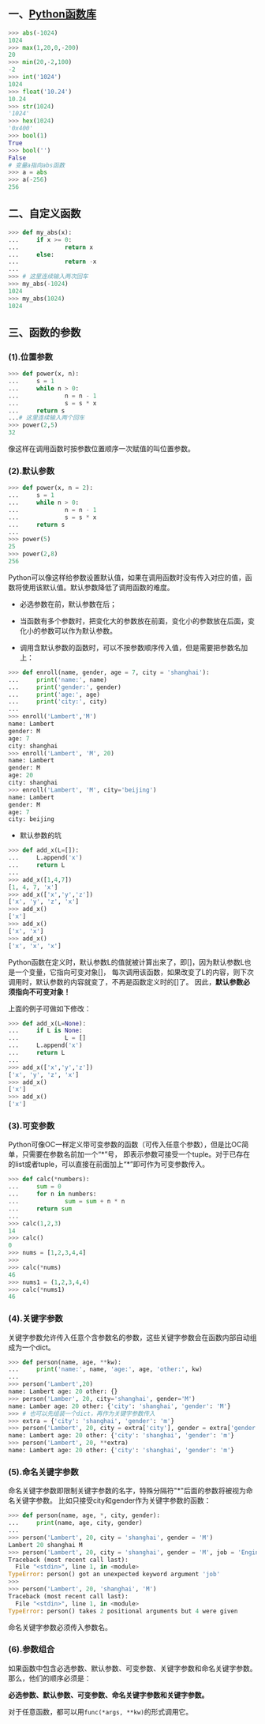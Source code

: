 ## 一、[Python函数库](https://docs.python.org/3/library/functions.html) 

```python
>>> abs(-1024)
1024
>>> max(1,20,0,-200)
20
>>> min(20,-2,100)
-2
>>> int('1024')
1024
>>> float('10.24')
10.24
>>> str(1024)
'1024'
>>> hex(1024)
'0x400'
>>> bool(1)
True
>>> bool('')
False
# 变量a指向abs函数
>>> a = abs
>>> a(-256)
256
```

## 二、自定义函数

```python
>>> def my_abs(x):
...     if x >= 0:
...             return x
...     else:
...             return -x
... 
>>> # 这里连续输入两次回车
>>> my_abs(-1024)
1024
>>> my_abs(1024)
1024
```

## 三、函数的参数

### (1).位置参数

```python
>>> def power(x, n):
...     s = 1
...     while n > 0:
...             n = n - 1
...             s = s * x
...     return s
...# 这里连续输入两个回车
>>> power(2,5)
32
```

像这样在调用函数时按参数位置顺序一次赋值的叫位置参数。

### (2).默认参数

```python
>>> def power(x, n = 2):
...     s = 1
...     while n > 0:
...             n = n - 1
...             s = s * x
...     return s
...
>>> power(5)
25
>>> power(2,8)
256
```

Python可以像这样给参数设置默认值，如果在调用函数时没有传入对应的值，函数将使用该默认值。默认参数降低了调用函数的难度。

- 必选参数在前，默认参数在后；
- 当函数有多个参数时，把变化大的参数放在前面，变化小的参数放在后面，变化小的参数可以作为默认参数。

- 调用含默认参数的函数时，可以不按参数顺序传入值，但是需要把参数名加上：

```python
>>> def enroll(name, gender, age = 7, city = 'shanghai'):
...     print('name:', name)
...     print('gender:', gender)
...     print('age:', age)
...     print('city:', city)
...
>>> enroll('Lambert','M')
name: Lambert
gender: M
age: 7
city: shanghai
>>> enroll('Lambert', 'M', 20)
name: Lambert
gender: M
age: 20
city: shanghai
>>> enroll('Lambert', 'M', city='beijing')
name: Lambert
gender: M
age: 7
city: beijing
```

- 默认参数的坑

```python
>>> def add_x(L=[]):
...     L.append('x')
...     return L
...
>>> add_x([1,4,7])
[1, 4, 7, 'x']
>>> add_x(['x','y','z'])
['x', 'y', 'z', 'x']
>>> add_x()
['x']
>>> add_x()
['x', 'x']
>>> add_x()
['x', 'x', 'x']
```

Python函数在定义时，默认参数L的值就被计算出来了，即[]，因为默认参数L也是一个变量，它指向可变对象[]，
每次调用该函数，如果改变了L的内容，则下次调用时，默认参数的内容就变了，不再是函数定义时的[]了。
因此，**默认参数必须指向不可变对象！**

上面的例子可做如下修改：

```python
>>> def add_x(L=None):
...     if L is None:
...             L = []
...     L.append('x')
...     return L
...
>>> add_x(['x','y','z'])
['x', 'y', 'z', 'x']
>>> add_x()
['x']
>>> add_x()
['x']
```

### (3).可变参数

Python可像OC一样定义带可变参数的函数（可传入任意个参数），但是比OC简单，只需要在参数名前加一个“\*”号，
即表示参数可接受一个tuple。对于已存在的list或者tuple，可以直接在前面加上“\*”即可作为可变参数传入。

```python
>>> def calc(*numbers):
...     sum = 0
...     for n in numbers:
...             sum = sum + n * n
...     return sum
...
>>> calc(1,2,3)
14
>>> calc()
0
>>> nums = [1,2,3,4,4]
>>>
>>> calc(*nums)
46
>>> nums1 = (1,2,3,4,4)
>>> calc(*nums1)
46
``` 

### (4).关键字参数

关键字参数允许传入任意个含参数名的参数，这些关键字参数会在函数内部自动组成为一个dict。

```python
>>> def person(name, age, **kw):
...     print('name:', name, 'age:', age, 'other:', kw)
...
>>> person('Lambert',20)
name: Lambert age: 20 other: {}
>>> person('Lamber', 20, city='shanghai', gender='M')
name: Lamber age: 20 other: {'city': 'shanghai', 'gender': 'M'}
>>> # 也可以先组装一个dict，再作为关键字参数传入
>>> extra = {'city': 'shanghai', 'gender': 'm'}
>>> person('Lambert', 20, city = extra['city'], gender = extra['gender'])
name: Lambert age: 20 other: {'city': 'shanghai', 'gender': 'm'}
>>> person('Lambert', 20, **extra)
name: Lambert age: 20 other: {'city': 'shanghai', 'gender': 'm'}
```

### (5).命名关键字参数

命名关键字参数即限制关键字参数的名字，特殊分隔符"\*"后面的参数将被视为命名关键字参数。
比如只接受city和gender作为关键字参数的函数：

```python
>>> def person(name, age, *, city, gender):
...     print(name, age, city, gender)
...
>>> person('Lambert', 20, city = 'shanghai', gender = 'M')
Lambert 20 shanghai M
>>> person('Lambert', 20, city = 'shanghai', gender = 'M', job = 'Engineer')
Traceback (most recent call last):
  File "<stdin>", line 1, in <module>
TypeError: person() got an unexpected keyword argument 'job'
>>>
>>> person('Lambert', 20, 'shanghai', 'M')
Traceback (most recent call last):
  File "<stdin>", line 1, in <module>
TypeError: person() takes 2 positional arguments but 4 were given
```

命名关键字参数必须传入参数名。


### (6).参数组合

如果函数中包含必选参数、默认参数、可变参数、关键字参数和命名关键字参数。那么，他们的顺序必须是：

**必选参数、默认参数、可变参数、命名关键字参数和关键字参数。**

对于任意函数，都可以用``func(*args, **kw)``的形式调用它。


